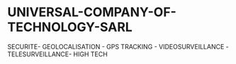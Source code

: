 # UNIVERSAL-COMPANY-OF-TECHNOLOGY-SARL
SECURITE- GEOLOCALISATION - GPS TRACKING - VIDEOSURVEILLANCE -TELESURVEILLANCE- HIGH TECH
